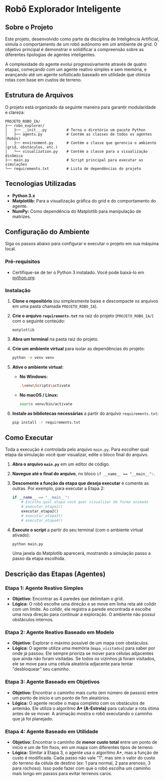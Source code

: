 # Robô Explorador Inteligente


## Sobre o Projeto

Este projeto, desenvolvido como parte da disciplina de Inteligência Artificial, simula o comportamento de um robô autônomo em um ambiente de grid. O objetivo principal é demonstrar e solidificar a compreensão sobre as diferentes tipologias de agentes inteligentes.

A complexidade do agente evolui progressivamente através de quatro etapas, começando com um agente reativo simples e sem memória, e avançando até um agente sofisticado baseado em utilidade que otimiza rotas com base em custos de terreno.

## Estrutura de Arquivos

O projeto está organizado da seguinte maneira para garantir modularidade e clareza:

```
PROJETO_ROBO_IA/
├── robo_explorer/
│   ├── __init__.py         # Torna o diretório um pacote Python
│   ├── agents.py           # Contém as classes de todos os agentes (Robôs)
│   ├── environment.py      # Contém a classe que gerencia o ambiente (grid, obstáculos, etc.)
│   └── visualization.py    # Contém a classe para a visualização dinâmica
├── main.py                 # Script principal para executar as simulações
└── requirements.txt        # Lista de dependências do projeto
```

## Tecnologias Utilizadas

  * **Python 3.x**
  * **Matplotlib:** Para a visualização gráfica do grid e do comportamento do agente.
  * **NumPy:** Como dependência do Matplotlib para manipulação de matrizes.

## Configuração do Ambiente

Siga os passos abaixo para configurar e executar o projeto em sua máquina local.

### Pré-requisitos

  * Certifique-se de ter o Python 3 instalado. Você pode baixá-lo em [python.org](https://www.python.org/).

### Instalação

1.  **Clone o repositório** (ou simplesmente baixe e descompacte os arquivos em uma pasta chamada `PROJETO_ROBO_IA`).

2.  **Crie o arquivo `requirements.txt`** na raiz do projeto (`PROJETO_ROBO_IA/`) com o seguinte conteúdo:

    ```
    matplotlib
    ```

3.  **Abra um terminal** na pasta raiz do projeto.

4.  **Crie um ambiente virtual** para isolar as dependências do projeto:

    ```bash
    python -m venv venv
    ```

5.  **Ative o ambiente virtual:**

      * **No Windows:**
        ```bash
        .\venv\Scripts\activate
        ```
      * **No macOS / Linux:**
        ```bash
        source venv/bin/activate
        ```

6.  **Instale as bibliotecas necessárias** a partir do arquivo `requirements.txt`:

    ```bash
    pip install -r requirements.txt
    ```

## Como Executar

Toda a execução é controlada pelo arquivo `main.py`. Para escolher qual etapa da simulação você quer visualizar, edite o bloco final do arquivo.

1.  **Abra o arquivo `main.py`** em um editor de código.

2.  **Navegue até o final do arquivo**, no bloco `if __name__ == "__main__":`.

3.  **Descomente a função da etapa que deseja executar** e comente as outras. Por exemplo, para executar a Etapa 2:

    ```python
    if __name__ == "__main__":
        # Escolha qual etapa você quer visualizar de forma animada
        # executar_etapa1()
        executar_etapa2()
        # executar_etapa3()
        # executar_etapa4()
    ```

4.  **Execute o script** a partir do seu terminal (com o ambiente virtual ativado):

    ```bash
    python main.py
    ```

    Uma janela do Matplotlib aparecerá, mostrando a simulação passo a passo da etapa escolhida.

## Descrição das Etapas (Agentes)

### Etapa 1: Agente Reativo Simples

  * **Objetivo:** Encontrar as 4 paredes que delimitam o grid.
  * **Lógica:** O robô escolhe uma direção e se move em linha reta até colidir com um limite. Ao colidir, ele registra a parede encontrada e escolhe uma nova direção para continuar a exploração. O ambiente não possui obstáculos internos.

### Etapa 2: Agente Reativo Baseado em Modelo

  * **Objetivo:** Explorar o máximo possível de um mapa com obstáculos.
  * **Lógica:** O agente utiliza uma memória (`mapa_visitados`) para saber por onde já passou. Ele sempre prioriza se mover para células adjacentes que ainda não foram visitadas. Se todos os vizinhos já foram visitados, ele se move para uma célula aleatória adjacente para tentar "desbloquear" seu caminho.

### Etapa 3: Agente Baseado em Objetivos

  * **Objetivo:** Encontrar o caminho mais curto (em número de passos) entre um ponto de início e um ponto de fim aleatórios.
  * **Lógica:** O agente recebe o mapa completo com os obstáculos de antemão. Ele utiliza o algoritmo **A\* (A-Estrela)** para calcular a rota ótima antes de se mover. A animação mostra o robô executando o caminho que já foi planejado.

### Etapa 4: Agente Baseado em Utilidade

  * **Objetivo:** Encontrar o caminho de **menor custo total** entre um ponto de início e um de fim fixos, em um mapa com diferentes tipos de terreno.
  * **Lógica:** Similar à Etapa 3, o agente usa o algoritmo A\*, mas a função de custo é modificada. Cada passo não vale "1", mas sim o valor do custo do terreno da célula de destino (ex: 1 para normal, 2 para arenoso, 3 para rochoso). Isso pode fazer com que o robô escolha um caminho mais longo em passos para evitar terrenos caros.
